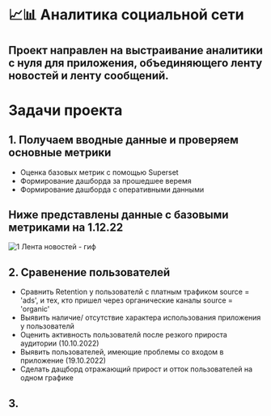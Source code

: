 # 📈📊 Аналитика социальной сети
## Проект направлен на выстраивание аналитики с нуля для приложения, объединяющего ленту новостей и ленту сообщений.

# Задачи проекта
## 1. Получаем вводные данные и проверяем основные метрики

- Оценка базовых метрик с помощью Superset
- Формирование дашборда за прошедшее веремя
- Формирование дашборда с оперативными данными

## Ниже представлены данные с базовыми метриками на 1.12.22

![1  Лента новостей - гиф](https://user-images.githubusercontent.com/100629361/205079641-ba3694d7-21e5-45a8-b089-f3fe88491f31.gif)

## 2. Сравенение пользователей

- Сравнить Retention у пользователй с платным трафиком source = 'ads', и тех, кто пришел через органические каналы source = 'organic'
- Выявить наличие/ отсутствие характера использования приложения у пользователй
- Оценить активность пользователй после резкого прироста аудитории (10.10.2022)
- Выявить пользователей, имеющие проблемы со входом в приложение (19.10.2022)
- Сделать дащборд отражающий прирост и отток пользователей на одном графике

## 3.


